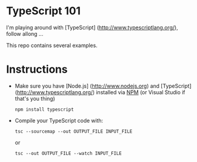 TypeScript 101
==============

I'm playing around with [TypeScript] (http://www.typescriptlang.org/),
follow allong ...

This repo contains several examples.


Instructions
============

+ Make sure you have [Node.js] (http://www.nodejs.org) and
  [TypeScript] (http://www.typescriptlang.org/) installed
  via [NPM](http://www.npmjs.org) (or Visual Studio if that's you thing)

  ```shell
  npm install typescript
  ```

+ Compile your TypeScript code with:

  ```shell
  tsc --sourcemap --out OUTPUT_FILE INPUT_FILE
  ```

  or

  ```shell
  tsc --out OUTPUT_FILE --watch INPUT_FILE
  ```



